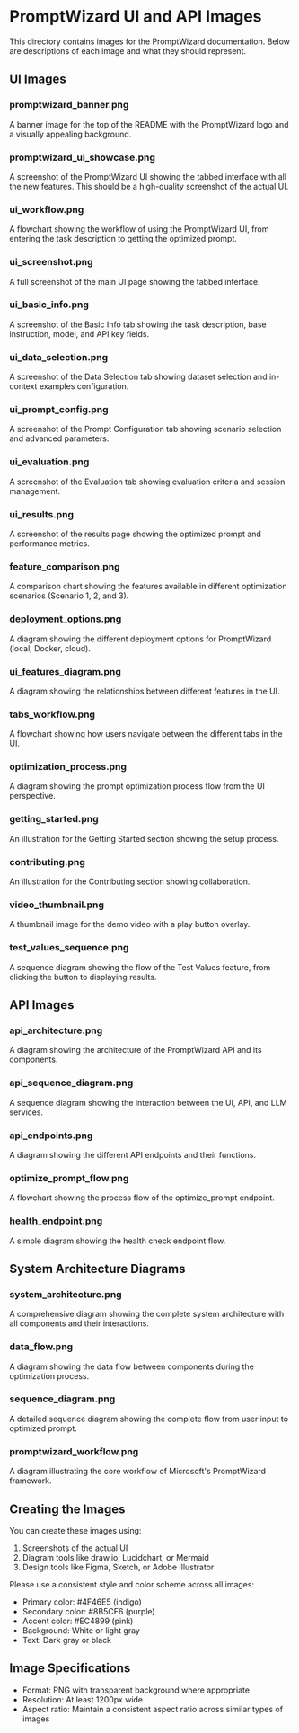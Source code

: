 # PromptWizard UI and API Images

This directory contains images for the PromptWizard documentation. Below are descriptions of each image and what they should represent.

## UI Images

### promptwizard_banner.png
A banner image for the top of the README with the PromptWizard logo and a visually appealing background.

### promptwizard_ui_showcase.png
A screenshot of the PromptWizard UI showing the tabbed interface with all the new features. This should be a high-quality screenshot of the actual UI.

### ui_workflow.png
A flowchart showing the workflow of using the PromptWizard UI, from entering the task description to getting the optimized prompt.

### ui_screenshot.png
A full screenshot of the main UI page showing the tabbed interface.

### ui_basic_info.png
A screenshot of the Basic Info tab showing the task description, base instruction, model, and API key fields.

### ui_data_selection.png
A screenshot of the Data Selection tab showing dataset selection and in-context examples configuration.

### ui_prompt_config.png
A screenshot of the Prompt Configuration tab showing scenario selection and advanced parameters.

### ui_evaluation.png
A screenshot of the Evaluation tab showing evaluation criteria and session management.

### ui_results.png
A screenshot of the results page showing the optimized prompt and performance metrics.

### feature_comparison.png
A comparison chart showing the features available in different optimization scenarios (Scenario 1, 2, and 3).

### deployment_options.png
A diagram showing the different deployment options for PromptWizard (local, Docker, cloud).

### ui_features_diagram.png
A diagram showing the relationships between different features in the UI.

### tabs_workflow.png
A flowchart showing how users navigate between the different tabs in the UI.

### optimization_process.png
A diagram showing the prompt optimization process flow from the UI perspective.

### getting_started.png
An illustration for the Getting Started section showing the setup process.

### contributing.png
An illustration for the Contributing section showing collaboration.

### video_thumbnail.png
A thumbnail image for the demo video with a play button overlay.

### test_values_sequence.png
A sequence diagram showing the flow of the Test Values feature, from clicking the button to displaying results.

## API Images

### api_architecture.png
A diagram showing the architecture of the PromptWizard API and its components.

### api_sequence_diagram.png
A sequence diagram showing the interaction between the UI, API, and LLM services.

### api_endpoints.png
A diagram showing the different API endpoints and their functions.

### optimize_prompt_flow.png
A flowchart showing the process flow of the optimize_prompt endpoint.

### health_endpoint.png
A simple diagram showing the health check endpoint flow.

## System Architecture Diagrams

### system_architecture.png
A comprehensive diagram showing the complete system architecture with all components and their interactions.

### data_flow.png
A diagram showing the data flow between components during the optimization process.

### sequence_diagram.png
A detailed sequence diagram showing the complete flow from user input to optimized prompt.

### promptwizard_workflow.png
A diagram illustrating the core workflow of Microsoft's PromptWizard framework.

## Creating the Images

You can create these images using:
1. Screenshots of the actual UI
2. Diagram tools like draw.io, Lucidchart, or Mermaid
3. Design tools like Figma, Sketch, or Adobe Illustrator

Please use a consistent style and color scheme across all images:
- Primary color: #4F46E5 (indigo)
- Secondary color: #8B5CF6 (purple)
- Accent color: #EC4899 (pink)
- Background: White or light gray
- Text: Dark gray or black

## Image Specifications

- Format: PNG with transparent background where appropriate
- Resolution: At least 1200px wide
- Aspect ratio: Maintain a consistent aspect ratio across similar types of images
